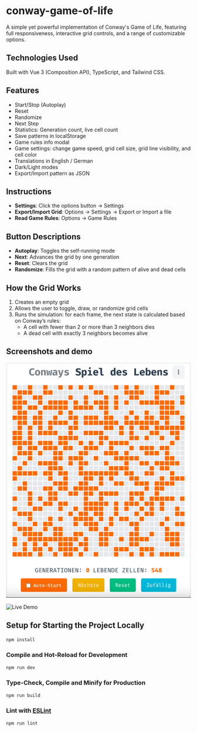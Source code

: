 # conway-game-of-life

A simple yet powerful implementation of Conway's Game of Life, featuring full responsiveness, interactive grid controls, and a range of customizable options.

## Technologies Used

Built with Vue 3 (Composition API), TypeScript, and Tailwind CSS.

## Features

- Start/Stop (Autoplay)
- Reset
- Randomize
- Next Step
- Statistics: Generation count, live cell count
- Save patterns in localStorage
- Game rules info modal
- Game settings: change game speed, grid cell size, grid line visibility, and cell color
- Translations in English / German
- Dark/Light modes
- Export/Import pattern as JSON

## Instructions

- **Settings**: Click the options button → Settings  
- **Export/Import Grid**: Options → Settings → Export or Import a file  
- **Read Game Rules**: Options → Game Rules

## Button Descriptions

- **Autoplay**: Toggles the self-running mode  
- **Next**: Advances the grid by one generation  
- **Reset**: Clears the grid  
- **Randomize**: Fills the grid with a random pattern of alive and dead cells

## How the Grid Works

1. Creates an empty grid  
2. Allows the user to toggle, draw, or randomize grid cells  
3. Runs the simulation: for each frame, the next state is calculated based on Conway’s rules:  
   - A cell with fewer than 2 or more than 3 neighbors dies  
   - A dead cell with exactly 3 neighbors becomes alive

## Screenshots and demo

![App Screenshot](./src/assets/app-screenshot.png)

![Live Demo](https://lifeonboard.netlify.app)

## Setup for Starting the Project Locally

```sh
npm install
```

### Compile and Hot-Reload for Development

```sh
npm run dev
```

### Type-Check, Compile and Minify for Production

```sh
npm run build
```

### Lint with [ESLint](https://eslint.org/)

```sh
npm run lint
```
